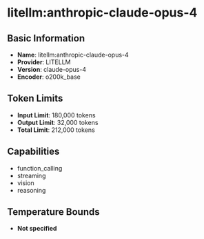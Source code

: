 # litellm:anthropic-claude-opus-4

## Basic Information
- **Name**: litellm:anthropic-claude-opus-4
- **Provider**: LITELLM
- **Version**: claude-opus-4
- **Encoder**: o200k_base

## Token Limits
- **Input Limit**: 180,000 tokens
- **Output Limit**: 32,000 tokens
- **Total Limit**: 212,000 tokens

## Capabilities
- function_calling
- streaming
- vision
- reasoning


## Temperature Bounds
- **Not specified**






